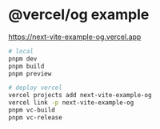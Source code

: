 # @vercel/og example

https://next-vite-example-og.vercel.app

```sh
# local
pnpm dev
pnpm build
pnpm preview

# deploy vercel
vercel projects add next-vite-example-og
vercel link -p next-vite-example-og
pnpm vc-build
pnpm vc-release
```
